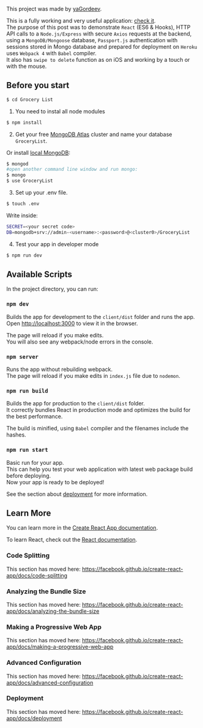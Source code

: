 This project was made by [yaGordeev](http://yagordeev.com).

This is a fully working and very useful application: [check it](https://spisok.yagordeev.com).<br>
The purpose of this post was to demonstrate `React` (ES6 & Hooks), HTTP API calls to a `Node.js/Express` with secure `Axios` requests at the backend, using a `MongoDB/Mongoose` database, `Passport.js` authentication with sessions stored in Mongo database and prepared for deployment on `Heroku` uses `Webpack 4` with `Babel` compiler.<br>
It also has `swipe to delete` function as on iOS and working by a touch or with the mouse.

## Before you start

```bash
$ cd Grocery List
```

1) You need to instal all node modules

```bash
$ npm install
```

2) Get your free [MongoDB Atlas](https://www.mongodb.com/cloud/atlas) cluster and name your database `GroceryList`.<br>

Or install [local MongoDB](https://docs.mongodb.com/manual/installation/):
```bash
$ mongod
#open another command line window and run mongo:
$ mongo
$ use GroceryList
```

3) Set up your .env file.

```bash
$ touch .env
```
Write inside:
```bash
SECRET=<your secret code>
DB=mongodb+srv://admin-<username>:<password>@<cluster0>/GroceryList
```

4) Test your app in developer mode
```bash
$ npm run dev
```

## Available Scripts

In the project directory, you can run:

### `npm dev`

Builds the app for development to the `client/dist` folder and runs the app.<br>
Open [http://localhost:3000](http://localhost:3000) to view it in the browser.

The page will reload if you make edits.<br>
You will also see any webpack/node errors in the console.

### `npm server`

Runs the app without rebuilding webpack.<br>
The page will reload if you make edits in `index.js` file due to `nodemon`.<br>

### `npm run build`

Builds the app for production to the `client/dist` folder.<br>
It correctly bundles React in production mode and optimizes the build for the best performance.

The build is minified, using `Babel` compiler and the filenames include the hashes.<br>

### `npm run start`
Basic run for your app.<br>
This can help you test your web application with latest web package build before deploying.
<br>
Now your app is ready to be deployed!

See the section about [deployment](https://facebook.github.io/create-react-app/docs/deployment) for more information.


## Learn More

You can learn more in the [Create React App documentation](https://facebook.github.io/create-react-app/docs/getting-started).

To learn React, check out the [React documentation](https://reactjs.org/).

### Code Splitting

This section has moved here: https://facebook.github.io/create-react-app/docs/code-splitting

### Analyzing the Bundle Size

This section has moved here: https://facebook.github.io/create-react-app/docs/analyzing-the-bundle-size

### Making a Progressive Web App

This section has moved here: https://facebook.github.io/create-react-app/docs/making-a-progressive-web-app

### Advanced Configuration

This section has moved here: https://facebook.github.io/create-react-app/docs/advanced-configuration

### Deployment

This section has moved here: https://facebook.github.io/create-react-app/docs/deployment
